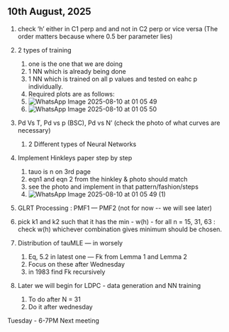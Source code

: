 ## 10th August, 2025

1. check ‘h’ either in C1 perp and and not in C2 perp or vice versa (The order matters because where 0.5 ber parameter lies) 
2. 2 types of training 
    1. one is the one that we are doing
    2. 1 NN which is already being done
    3. 1 NN which is trained on all p values and tested on eahc p individually.
    4. Required plots are as follows:
    5. ![WhatsApp Image 2025-08-10 at 01 05 49](https://github.com/user-attachments/assets/441dcc27-8c5d-4596-8ec9-9f23ec323fe1)
    6. ![WhatsApp Image 2025-08-10 at 01 05 50](https://github.com/user-attachments/assets/dc26ceb0-ee84-49e3-8b9f-32b1adf0c667)


3. Pd Vs T, Pd vs p (BSC), Pd vs N’  (check the photo of what curves are necessary) 
    1. 2 Different types of Neural Networks 
4. Implement Hinkleys paper step by step 
    1. tauo is n on 3rd page 
    2. eqn1 and eqn 2 from the hinkley & photo should match 
    3. see the photo and implement in that pattern/fashion/steps
    4. ![WhatsApp Image 2025-08-10 at 01 05 49 (1)](https://github.com/user-attachments/assets/7908ae94-a5b5-4d9a-a47c-10966dcf101c)

5. GLRT Processing : PMF1 — PMF2 (not for now -- we will see later) 
6. pick k1 and k2 such that it has the min - w(h) - for all n = 15, 31, 63 : check w(h) whichever combination gives minimum should be chosen. 
7. Distribution of tauMLE — in worsely 
    1. Eq, 5.2 in latest one — Fk from Lemma 1 and Lemma 2
    2. Focus on these after Wednesday 
    3. in 1983 find Fk recursively 
8. Later we will begin for LDPC - data generation and NN training 
    1. To do after N = 31
    2. Do it after wednesday

Tuesday - 6-7PM Next meeting 
